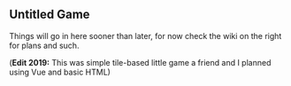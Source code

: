 ## Untitled Game

Things will go in here sooner than later, for now check the wiki on the right for plans and such.

(**Edit 2019:** This was simple tile-based little game a friend and I planned using Vue and basic HTML)
